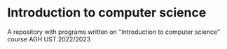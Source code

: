 # Introduction to computer science
A repository with programs written on "Introduction to computer science" course 
AGH UST
2022/2023
